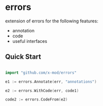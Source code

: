 errors
===

extension of errors for the following features:

- annotation 
- code
- useful interfaces

## Quick Start

````go

import "github.com/x-mod/errors"

e1 := errors.Annotate(err, "annotations")

e2 := errors.WithCode(err, code1)

code2 := errors.CodeFrom(e2)

````
